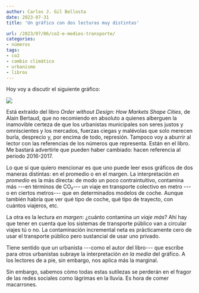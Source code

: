 ```yaml
---
author: Carlos J. Gil Bellosta
date: 2023-07-31
title: 'Un gráfico con dos lecturas muy distintas'

url: /2023/07/06/co2-e-medios-transporte/
categories:
- números
tags:
- co2
- cambio climático
- urbanismo
- libros
---
```


Hoy voy a discutir el siguiente gráfico:

![](/wp-uploads/2023/co2-e-medios-transporte.jpg#center)

Está extraído del libro _Order without Design: How Markets Shape Cities_, de Alain Bertaud, que no recomiendo en absoluto a quienes alberguen la inamovible certeza de que los urbanistas municipales son seres justos y omniscientes y los mercados, fuerzas ciegas y malévolas que solo merecen burla, desprecio y, por encima de todo, represión. Tampoco voy a aburrir al lector con las referencias de los números que representa. Están en el libro. Me bastará advertirle que pueden haber cambiado: hacen referencia al periodo 2016-2017.

Lo que sí que quiero mencionar es que uno puede leer esos gráficos de dos maneras distintas: en el promedio o en el margen. La interpretación _en promedio_ es la más directa: de modo un poco contraintuitivo, contamina más ---en términos de CO₂--- un viaje en transporte colectivo en metro ---o en ciertos metros--- que en determinados modelos de coche. Aunque también habría que ver qué tipo de coche, qué tipo de trayecto, con cuántos viajeros, etc.

La otra es la lectura _en margen_: ¿cuánto contamina _un viaje más_? Ahí hay que tener en cuenta que los sistemas de transporte público van a circular viajes tú o no. La contaminación incremental neta es prácticamente cero de usar el transporte público pero sustancial de usar uno privado.

Tiene sentido que un urbanista ---como el autor del libro--- que escribe para otros urbanistas subraye la interpretación _en la media_ del gráfico. A los lectores de a pie, sin embargo, nos aplica más la marginal.

Sin embargo, sabemos cómo todas estas sutilezas se perderán en el fragor de las redes sociales como lágrimas en la lluvia. Es hora de comer macarrones.



